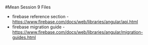 #Mean Session 9 Files
* firebase reference section - https://www.firebase.com/docs/web/libraries/angular/api.html
* firebase migration guide - https://www.firebase.com/docs/web/libraries/angular/migration-guides.html